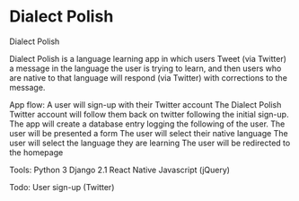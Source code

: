 # Dialect Polish

Dialect Polish

Dialect Polish is a language learning app in which users Tweet (via Twitter) a message in the language the user is trying to learn, and then users who are native to that language will respond (via Twitter) with corrections to the message.

App flow:
A user will sign-up with their Twitter account
The Dialect Polish Twitter account will follow them back on twitter following the initial sign-up.
The app will create a database entry logging the following of the user.
The user will be presented a form
The user will select their native language
The user will select the language they are learning
The user will be redirected to the homepage

Tools:
Python 3
Django 2.1
React Native
Javascript (jQuery)

Todo:
User sign-up (Twitter)


